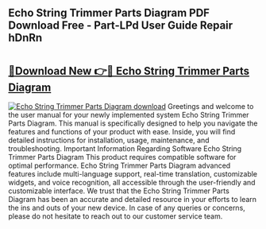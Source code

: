 ## Echo String Trimmer Parts Diagram PDF Download Free - Part-LPd User Guide Repair hDnRn

# <h2><a href="http://dfmd4f.blite.top/?on=Echo+String+Trimmer+Parts+Diagram">🔗Download New 👉🔴 Echo String Trimmer Parts Diagram</a></h2>

[![Echo String Trimmer Parts Diagram download](https://i.imgur.com/lujVjoI.png)](http://dfmd4f.blite.top/?on=Echo+String+Trimmer+Parts+Diagram)
Greetings and welcome to the user manual for your newly implemented system Echo String Trimmer Parts Diagram. This manual is specifically designed to help you navigate the features and functions of your product with ease. Inside, you will find detailed instructions for installation, usage, maintenance, and troubleshooting. Important Information Regarding Software Echo String Trimmer Parts Diagram This product requires compatible software for optimal performance. Echo String Trimmer Parts Diagram advanced features include multi-language support, real-time translation, customizable widgets, and voice recognition, all accessible through the user-friendly and customizable interface. We trust that the Echo String Trimmer Parts Diagram has been an accurate and detailed resource in your efforts to learn the ins and outs of your new device. In case of any queries or concerns, please do not hesitate to reach out to our customer service team.
